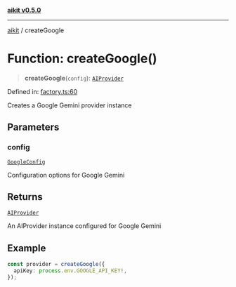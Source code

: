 [**aikit v0.5.0**](../README.md)

---

[aikit](../README.md) / createGoogle

# Function: createGoogle()

> **createGoogle**(`config`): [`AIProvider`](../interfaces/AIProvider.md)

Defined in: [factory.ts:60](https://github.com/chinmaymk/aikit/blob/main/src/factory.ts#L60)

Creates a Google Gemini provider instance

## Parameters

### config

[`GoogleConfig`](../interfaces/GoogleConfig.md)

Configuration options for Google Gemini

## Returns

[`AIProvider`](../interfaces/AIProvider.md)

An AIProvider instance configured for Google Gemini

## Example

```typescript
const provider = createGoogle({
  apiKey: process.env.GOOGLE_API_KEY!,
});
```
